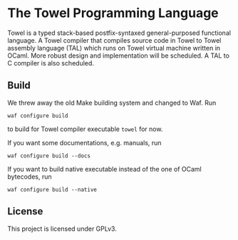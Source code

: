 The Towel Programming Language
====

Towel is a typed stack-based postfix-syntaxed general-purposed functional
language. A Towel compiler that compiles source code in Towel to Towel assembly
language (TAL) which runs on Towel virtual machine written in OCaml. More
robust design and implementation will be scheduled. A TAL to C compiler is also
scheduled.


Build
----

We threw away the old Make building system and changed to Waf. Run

    waf configure build

to build for Towel compiler executable `towel` for now.

If you want some documentations, e.g. manuals, run

    waf configure build --docs

If you want to build native executable instead of the one of OCaml bytecodes,
run

    waf configure build --native


License
----

This project is licensed under GPLv3.
